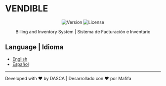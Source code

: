 # VENDIBLE

<div align="center">
  
![Version](https://img.shields.io/badge/version-1.0.3-blue.svg)
![License](https://img.shields.io/badge/license-MIT-green.svg)

Billing and Inventory System | Sistema de Facturación e Inventario

</div>

## Language | Idioma

- [English](./README_EN.md)
- [Español](./README_ES.md)

---

Developed with ❤️ by DASCA | Desarrollado con ❤️ por Mafifa